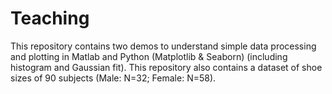 # Teaching
This repository contains two demos to understand simple data processing and plotting in Matlab and Python (Matplotlib & Seaborn) (including histogram and Gaussian fit).
This repository also contains a dataset of shoe sizes of 90 subjects (Male: N=32; Female: N=58).
